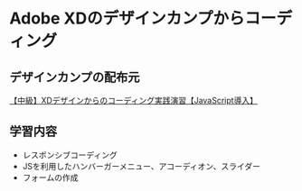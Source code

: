 # Adobe XDのデザインカンプからコーディング

## デザインカンプの配布元

[【中級】XDデザインからのコーディング実践演習【JavaScript導入】 ](https://note.com/samuraibrass/n/nd1748e42934e)

## 学習内容

- レスポンシブコーディング
- JSを利用したハンバーガーメニュー、アコーディオン、スライダー
- フォームの作成
